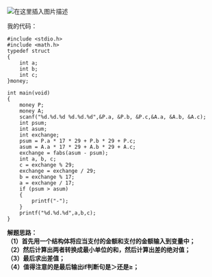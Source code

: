 ﻿![在这里插入图片描述](https://img-blog.csdnimg.cn/20190827143619917.png?x-oss-process=image/watermark,type_ZmFuZ3poZW5naGVpdGk,shadow_10,text_aHR0cHM6Ly9ibG9nLmNzZG4ubmV0L3UwMTIwMTE5MTI=,size_16,color_FFFFFF,t_70)  
  
  我的代码：  
  

```
#include <stdio.h>  
#include <math.h>
typedef struct
{
	int a;
	int b;
	int c;
}money;

int main(void)
{
	money P;
	money A;
	scanf("%d.%d.%d %d.%d.%d",&P.a, &P.b, &P.c,&A.a, &A.b, &A.c);
	int psum;
	int asum;
	int exchange;
	psum = P.a * 17 * 29 + P.b * 29 + P.c;
	asum = A.a * 17 * 29 + A.b * 29 + A.c;
	exchange = fabs(asum - psum);
	int a, b, c;
	c = exchange % 29;
	exchange = exchange / 29;
	b = exchange % 17;
	a = exchange / 17;
	if (psum > asum)
	{
		printf("-");
	}
	printf("%d.%d.%d",a,b,c);
}
```
  
  **解题思路：  
  （1）首先用一个结构体将应当支付的金额和支付的金额输入到变量中；  
  （2）然后计算出两者转换成最小单位的和，然后计算出差的绝对值；  
  （3）最后求出差值；  
  （4）值得注意的是最后输出if判断句是＞还是≥；**
